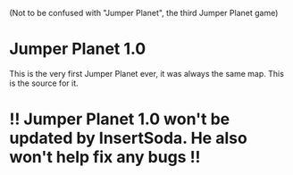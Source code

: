 (Not to be confused with "Jumper Planet", the third Jumper Planet game)
# Jumper Planet 1.0
This is the very first Jumper Planet ever, it was always the same map. This is the source for it.
# !! Jumper Planet 1.0 won't be updated by InsertSoda. He also won't help fix any bugs !!
